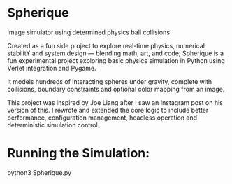 # Spherique
Image simulator using determined physics ball collisions

Created as a fun side project to explore real-time physics, numerical stabilitY and system design — blending math, art, and code; Spherique is a fun experimental project exploring basic physics simulation in Python using Verlet integration and Pygame.

It models hundreds of interacting spheres under gravity, complete with collisions, boundary constraints and optional color mapping from an image.

This project was inspired by Joe Liang after I saw an Instagram post on his version of this. I rewrote and extended the core logic to include better performance, configuration management, headless operation and deterministic simulation control.

# Running the Simulation:
python3 Spherique.py

